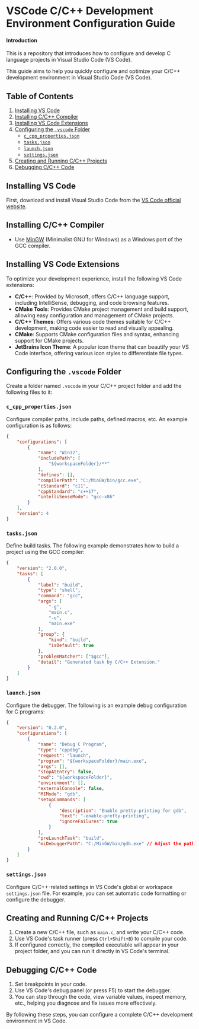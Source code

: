 # VSCode C/C++ Development Environment Configuration Guide

#### Introduction
This is a repository that introduces how to configure and develop C language projects in Visual Studio Code (VS Code).

This guide aims to help you quickly configure and optimize your C/C++ development environment in Visual Studio Code (VS Code).

## Table of Contents

1. [Installing VS Code](#installing-vs-code)
2. [Installing C/C++ Compiler](#installing-cc-compiler)
3. [Installing VS Code Extensions](#installing-vs-code-extensions)
4. [Configuring the `.vscode` Folder](#configuring-the-vscode-folder)
   - [`c_cpp_properties.json`](#c_cpp_propertiesjson)
   - [`tasks.json`](#tasksjson)
   - [`launch.json`](#launchjson)
   - [`settings.json`](#settingsjson)
5. [Creating and Running C/C++ Projects](#creating-and-running-cc-projects)
6. [Debugging C/C++ Code](#debugging-cc-code)

## Installing VS Code

First, download and install Visual Studio Code from the [VS Code official website](https://code.visualstudio.com/).

## Installing C/C++ Compiler

- Use [MinGW](https://www.mingw-w64.org/) (Minimalist GNU for Windows) as a Windows port of the GCC compiler.


## Installing VS Code Extensions

To optimize your development experience, install the following VS Code extensions:

- **C/C++**: Provided by Microsoft, offers C/C++ language support, including IntelliSense, debugging, and code browsing features.
- **CMake Tools**: Provides CMake project management and build support, allowing easy configuration and management of CMake projects.
- **C/C++ Themes**: Offers various code themes suitable for C/C++ development, making code easier to read and visually appealing.
- **CMake**: Supports CMake configuration files and syntax, enhancing support for CMake projects.
- **JetBrains Icon Theme**: A popular icon theme that can beautify your VS Code interface, offering various icon styles to differentiate file types.

## Configuring the `.vscode` Folder

Create a folder named `.vscode` in your C/C++ project folder and add the following files to it:

### `c_cpp_properties.json`

Configure compiler paths, include paths, defined macros, etc. An example configuration is as follows:

```json
{
    "configurations": [
        {
            "name": "Win32",
            "includePath": [
                "${workspaceFolder}/**"
            ],
            "defines": [],
            "compilerPath": "C:/MinGW/bin/gcc.exe",
            "cStandard": "c11",
            "cppStandard": "c++17",
            "intelliSenseMode": "gcc-x86"
        }
    ],
    "version": 4
}
```

### `tasks.json`

Define build tasks. The following example demonstrates how to build a project using the GCC compiler:

```json
{
    "version": "2.0.0",
    "tasks": [
        {
            "label": "build",
            "type": "shell",
            "command": "gcc",
            "args": [
                "-g",
                "main.c",
                "-o",
                "main.exe"
            ],
            "group": {
                "kind": "build",
                "isDefault": true
            },
            "problemMatcher": ["$gcc"],
            "detail": "Generated task by C/C++ Extension."
        }
    ]
}
```

### `launch.json`

Configure the debugger. The following is an example debug configuration for C programs:

```json
{
    "version": "0.2.0",
    "configurations": [
        {
            "name": "Debug C Program",
            "type": "cppdbg",
            "request": "launch",
            "program": "${workspaceFolder}/main.exe",
            "args": [],
            "stopAtEntry": false,
            "cwd": "${workspaceFolder}",
            "environment": [],
            "externalConsole": false,
            "MIMode": "gdb",
            "setupCommands": [
                {
                    "description": "Enable pretty-printing for gdb",
                    "text": "-enable-pretty-printing",
                    "ignoreFailures": true
                }
            ],
            "preLaunchTask": "build",
            "miDebuggerPath": "C:/MinGW/bin/gdb.exe" // Adjust the path as needed
        }
    ]
}
```

### `settings.json`

Configure C/C++-related settings in VS Code's global or workspace `settings.json` file. For example, you can set automatic code formatting or configure the debugger.

## Creating and Running C/C++ Projects

1. Create a new C/C++ file, such as `main.c`, and write your C/C++ code.
2. Use VS Code's task runner (press `Ctrl+Shift+B`) to compile your code.
3. If configured correctly, the compiled executable will appear in your project folder, and you can run it directly in VS Code's terminal.

## Debugging C/C++ Code

1. Set breakpoints in your code.
2. Use VS Code's debug panel (or press F5) to start the debugger.
3. You can step through the code, view variable values, inspect memory, etc., helping you diagnose and fix issues more effectively.

By following these steps, you can configure a complete C/C++ development environment in VS Code.